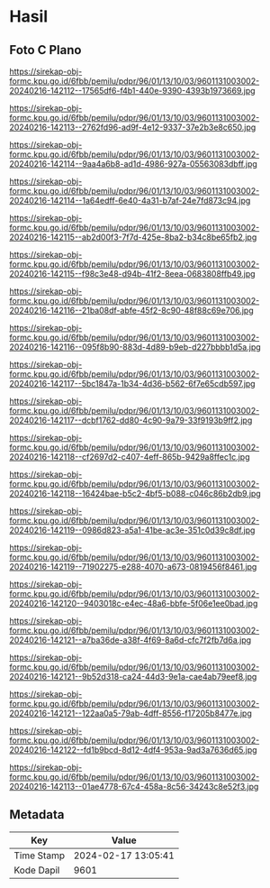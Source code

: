 # Hasil

## Foto C Plano

https://sirekap-obj-formc.kpu.go.id/6fbb/pemilu/pdpr/96/01/13/10/03/9601131003002-20240216-142112--17565df6-f4b1-440e-9390-4393b1973669.jpg

https://sirekap-obj-formc.kpu.go.id/6fbb/pemilu/pdpr/96/01/13/10/03/9601131003002-20240216-142113--2762fd96-ad9f-4e12-9337-37e2b3e8c650.jpg

https://sirekap-obj-formc.kpu.go.id/6fbb/pemilu/pdpr/96/01/13/10/03/9601131003002-20240216-142114--9aa4a6b8-ad1d-4986-927a-05563083dbff.jpg

https://sirekap-obj-formc.kpu.go.id/6fbb/pemilu/pdpr/96/01/13/10/03/9601131003002-20240216-142114--1a64edff-6e40-4a31-b7af-24e7fd873c94.jpg

https://sirekap-obj-formc.kpu.go.id/6fbb/pemilu/pdpr/96/01/13/10/03/9601131003002-20240216-142115--ab2d00f3-7f7d-425e-8ba2-b34c8be65fb2.jpg

https://sirekap-obj-formc.kpu.go.id/6fbb/pemilu/pdpr/96/01/13/10/03/9601131003002-20240216-142115--f98c3e48-d94b-41f2-8eea-0683808ffb49.jpg

https://sirekap-obj-formc.kpu.go.id/6fbb/pemilu/pdpr/96/01/13/10/03/9601131003002-20240216-142116--21ba08df-abfe-45f2-8c90-48f88c69e706.jpg

https://sirekap-obj-formc.kpu.go.id/6fbb/pemilu/pdpr/96/01/13/10/03/9601131003002-20240216-142116--095f8b90-883d-4d89-b9eb-d227bbbb1d5a.jpg

https://sirekap-obj-formc.kpu.go.id/6fbb/pemilu/pdpr/96/01/13/10/03/9601131003002-20240216-142117--5bc1847a-1b34-4d36-b562-6f7e65cdb597.jpg

https://sirekap-obj-formc.kpu.go.id/6fbb/pemilu/pdpr/96/01/13/10/03/9601131003002-20240216-142117--dcbf1762-dd80-4c90-9a79-33f9193b9ff2.jpg

https://sirekap-obj-formc.kpu.go.id/6fbb/pemilu/pdpr/96/01/13/10/03/9601131003002-20240216-142118--cf2697d2-c407-4eff-865b-9429a8ffec1c.jpg

https://sirekap-obj-formc.kpu.go.id/6fbb/pemilu/pdpr/96/01/13/10/03/9601131003002-20240216-142118--16424bae-b5c2-4bf5-b088-c046c86b2db9.jpg

https://sirekap-obj-formc.kpu.go.id/6fbb/pemilu/pdpr/96/01/13/10/03/9601131003002-20240216-142119--0986d823-a5a1-41be-ac3e-351c0d39c8df.jpg

https://sirekap-obj-formc.kpu.go.id/6fbb/pemilu/pdpr/96/01/13/10/03/9601131003002-20240216-142119--71902275-e288-4070-a673-0819456f8461.jpg

https://sirekap-obj-formc.kpu.go.id/6fbb/pemilu/pdpr/96/01/13/10/03/9601131003002-20240216-142120--9403018c-e4ec-48a6-bbfe-5f06e1ee0bad.jpg

https://sirekap-obj-formc.kpu.go.id/6fbb/pemilu/pdpr/96/01/13/10/03/9601131003002-20240216-142121--a7ba36de-a38f-4f69-8a6d-cfc7f2fb7d6a.jpg

https://sirekap-obj-formc.kpu.go.id/6fbb/pemilu/pdpr/96/01/13/10/03/9601131003002-20240216-142121--9b52d318-ca24-44d3-9e1a-cae4ab79eef8.jpg

https://sirekap-obj-formc.kpu.go.id/6fbb/pemilu/pdpr/96/01/13/10/03/9601131003002-20240216-142121--122aa0a5-79ab-4dff-8556-f17205b8477e.jpg

https://sirekap-obj-formc.kpu.go.id/6fbb/pemilu/pdpr/96/01/13/10/03/9601131003002-20240216-142122--fd1b9bcd-8d12-4df4-953a-9ad3a7636d65.jpg

https://sirekap-obj-formc.kpu.go.id/6fbb/pemilu/pdpr/96/01/13/10/03/9601131003002-20240216-142113--01ae4778-67c4-458a-8c56-34243c8e52f3.jpg


## Metadata

| Key        | Value               |
| ---------- | ------------------- |
| Time Stamp | 2024-02-17 13:05:41 |
| Kode Dapil | 9601                |



